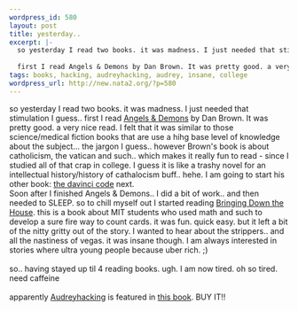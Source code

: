 ```yaml
--- 
wordpress_id: 580
layout: post
title: yesterday..
excerpt: |-
  so yesterday I read two books. it was madness. I just needed that stimulation I guess.. 
  
  first I read Angels & Demons by Dan Brown. It was pretty good. a very nice read. I felt that it was similar to those science/medical fiction books that are use a hihg base level of knowledge about the subject... the jargon I g...
tags: books, hacking, audreyhacking, audrey, insane, college
wordpress_url: http://new.nata2.org/?p=580
---
```

so yesterday I read two books. it was madness. I just needed that stimulation I guess.. first I read <a href="http://www.amazon.com/exec/obidos/ASIN/0671027360/nata2productions">Angels &amp; Demons</a> by Dan Brown. It was pretty good. a very nice read. I felt that it was similar to those science/medical fiction books that are use a hihg base level of knowledge about the subject... the jargon I guess.. however Brown's book is about catholicism, the vatican and such.. which makes it really fun to read - since I studied all of that crap in college. I guess it is like a trashy novel for an intellectual history/history of cathalocism buff.. hehe. I am going to start his other book: <a href="http://www.amazon.com/exec/obidos/ASIN/0345451511/nata2productions">the davinci code</a> next.<br>
Soon after I finished Angels &amp; Demons.. I did a bit of work.. and then needed to SLEEP. so to chill myself out I started reading <a href="http://www.amazon.com/exec/obidos/ASIN/0743225708/nata2productions">Bringing Down the House</a>. this is a book about MIT students who used math and such to develop a sure fire way to count cards. it was fun. quick easy. but it left a bit of the nitty gritty out of the story. I wanted to hear about the strippers.. and all the nastiness of vegas. it was insane though. I am always interested in stories where ultra young people because uber rich. ;)<br>
<br>
so.. having stayed up til 4 reading books. ugh. I am now tired. oh so tired. need caffeine<br>
<br>
apparently <a href="http://www.audreyhacking.com">Audreyhacking</a> is featured in <a href="http://www.amazon.com/exec/obidos/ASIN/3775712089/nata2productions">this book</a>. BUY IT!!
